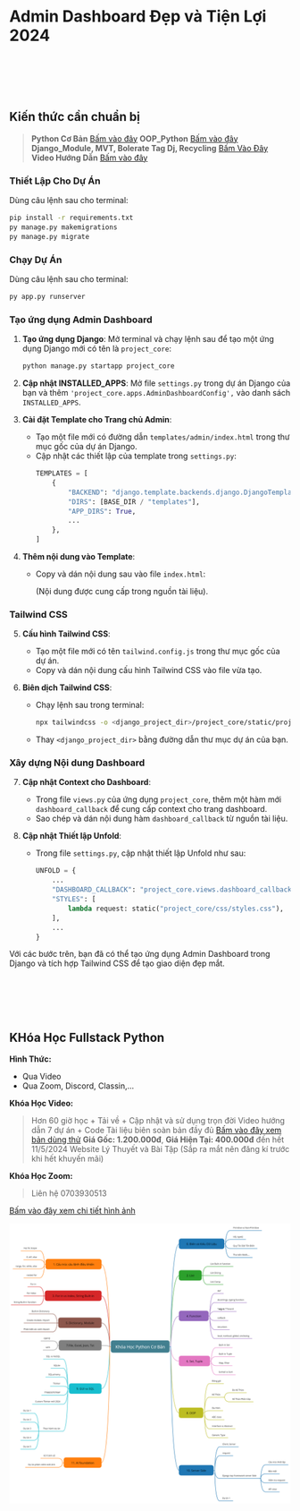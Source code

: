 # Admin Dashboard Đẹp và Tiện Lợi 2024

<br>
<br>
<br>
<br>

## Kiến thức cần chuẩn bị
> __Python Cơ Bản__ [Bấm vào đây](https://www.youtube.com/watch?v=vuW_VP45HAw&list=PL0BKQObQ3LnDhMKXnId86lj_lBqByA1ON)
> __OOP_Python__ [Bấm vào đây](https://www.youtube.com/watch?v=vuW_VP45HAw&list=PL0BKQObQ3LnDhMKXnId86lj_lBqByA1ON)
> __Django_Module, MVT, Bolerate Tag Dj, Recycling__ [Bấm Vào Đây](#khóa-học-fullstack-python)
> __Video Hướng Dẫn__ [Bấm vào đây]()


### Thiết Lập Cho Dự Án
Dùng câu lệnh sau cho terminal:
```sh
pip install -r requirements.txt
py manage.py makemigrations
py manage.py migrate
```

### Chạy Dự Án
Dùng câu lệnh sau cho terminal:
```sh
py app.py runserver
```

### Tạo ứng dụng Admin Dashboard

1. **Tạo ứng dụng Django**:
   Mở terminal và chạy lệnh sau để tạo một ứng dụng Django mới có tên là `project_core`:
   ```bash
   python manage.py startapp project_core
   ```

2. **Cập nhật INSTALLED_APPS**:
   Mở file `settings.py` trong dự án Django của bạn và thêm `'project_core.apps.AdminDashboardConfig',` vào danh sách `INSTALLED_APPS`.

3. **Cài đặt Template cho Trang chủ Admin**:
   - Tạo một file mới có đường dẫn `templates/admin/index.html` trong thư mục gốc của dự án Django.
   - Cập nhật các thiết lập của template trong `settings.py`:
     ```python
     TEMPLATES = [
         {
             "BACKEND": "django.template.backends.django.DjangoTemplates",
             "DIRS": [BASE_DIR / "templates"],
             "APP_DIRS": True,
             ...
         },
     ]
     ```

4. **Thêm nội dung vào Template**:
   - Copy và dán nội dung sau vào file `index.html`:

     (Nội dung được cung cấp trong nguồn tài liệu).

### Tailwind CSS

5. **Cấu hình Tailwind CSS**:
   - Tạo một file mới có tên `tailwind.config.js` trong thư mục gốc của dự án.
   - Copy và dán nội dung cấu hình Tailwind CSS vào file vừa tạo.

6. **Biên dịch Tailwind CSS**:
   - Chạy lệnh sau trong terminal:
     ```bash
     npx tailwindcss -o <django_project_dir>/project_core/static/project_core/css/styles.css --watch --minify
     ```
   - Thay `<django_project_dir>` bằng đường dẫn thư mục dự án của bạn.

### Xây dựng Nội dung Dashboard

7. **Cập nhật Context cho Dashboard**:
   - Trong file `views.py` của ứng dụng `project_core`, thêm một hàm mới `dashboard_callback` để cung cấp context cho trang dashboard.
   - Sao chép và dán nội dung hàm `dashboard_callback` từ nguồn tài liệu.

8. **Cập nhật Thiết lập Unfold**:
   - Trong file `settings.py`, cập nhật thiết lập Unfold như sau:

     ```python
     UNFOLD = {
         ...
         "DASHBOARD_CALLBACK": "project_core.views.dashboard_callback",
         "STYLES": [
             lambda request: static("project_core/css/styles.css"),
         ],
         ...
     }
     ```

Với các bước trên, bạn đã có thể tạo ứng dụng Admin Dashboard trong Django và tích hợp Tailwind CSS để tạo giao diện đẹp mắt.

<br>
<br>
<br>
<br>

## KHóa Học Fullstack Python

__Hình Thức:__
- Qua Video
- Qua Zoom, Discord, Classin,...

__Khóa Học Video:__
> Hơn 60 giờ học + Tải về + Cập nhật và sử dụng trọn đời
> Video hướng dẫn 7 dự án + Code
> Tài liệu biên soàn bản đầy đủ [Bấm vào đây xem bản dùng thử](https://github.com/8syncdev/Full-Python-Ebook)
> __Giá Gốc: 1.200.000đ__, __Giá Hiện Tại: 400.000đ__ đến hết 11/5/2024
> Website Lý Thuyết và Bài Tập (Sắp ra mắt nên đăng kí trước khi hết khuyến mãi)

__Khóa Học Zoom:__
> Liên hệ 0703930513

[Bấm vào đây xem chi tiết hình ảnh](./doc/images/RoadMap.png)

![img](./doc/images/RoadMap.png)